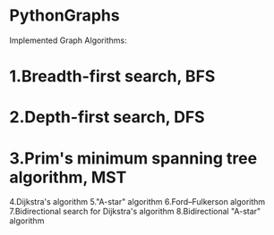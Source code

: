 # PythonGraphs
Implemented Graph Algorithms:

# 1.Breadth-first search, BFS
# 2.Depth-first search, DFS
# 3.Prim's minimum spanning tree algorithm, MST
4.Dijkstra's algorithm
5."A-star" algorithm
6.Ford–Fulkerson algorithm
7.Bidirectional search for Dijkstra's algorithm
8.Bidirectional "A-star" algorithm
